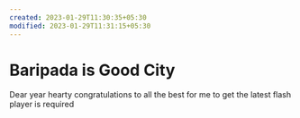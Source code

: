 ```yaml
---
created: 2023-01-29T11:30:35+05:30
modified: 2023-01-29T11:31:15+05:30
---
```


# Baripada is Good City

Dear year hearty congratulations to all the best for me to get the latest flash player is required
